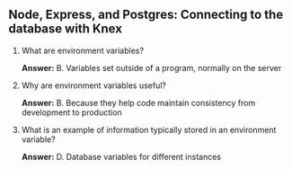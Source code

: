 ## Node, Express, and Postgres: Connecting to the database with Knex

1.  What are environment variables? 

    **Answer:** B. Variables set outside of a program, normally on the server

2.  Why are environment variables useful? 

    **Answer:** B. Because they help code maintain consistency from development to production

3. What is an example of information typically stored in an environment variable? 

    **Answer:** D. Database variables for different instances
